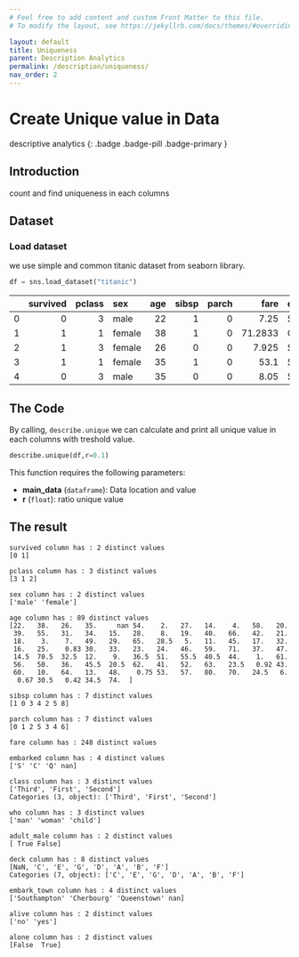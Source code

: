 ```yaml
---
# Feel free to add content and custom Front Matter to this file.
# To modify the layout, see https://jekyllrb.com/docs/themes/#overriding-theme-defaults

layout: default
title: Uniqueness
parent: Description Analytics
permalink: /description/uniqueness/
nav_order: 2
---
```


# Create Unique value in Data
descriptive analytics
{: .badge .badge-pill .badge-primary }

## Introduction
count and find uniqueness in each columns

## Dataset
### Load dataset
we use simple and common titanic dataset from seaborn library.

```python
df = sns.load_dataset("titanic")
```

|    |   survived |   pclass | sex    |   age |   sibsp |   parch |    fare | embarked   | class   | who   | adult_male   | deck   | embark_town   | alive   | alone   |
|---:|-----------:|---------:|:-------|------:|--------:|--------:|--------:|:-----------|:--------|:------|:-------------|:-------|:--------------|:--------|:--------|
|  0 |          0 |        3 | male   |    22 |       1 |       0 |  7.25   | S          | Third   | man   | True         | nan    | Southampton   | no      | False   |
|  1 |          1 |        1 | female |    38 |       1 |       0 | 71.2833 | C          | First   | woman | False        | C      | Cherbourg     | yes     | False   |
|  2 |          1 |        3 | female |    26 |       0 |       0 |  7.925  | S          | Third   | woman | False        | nan    | Southampton   | yes     | True    |
|  3 |          1 |        1 | female |    35 |       1 |       0 | 53.1    | S          | First   | woman | False        | C      | Southampton   | yes     | False   |
|  4 |          0 |        3 | male   |    35 |       0 |       0 |  8.05   | S          | Third   | man   | True         | nan    | Southampton   | no      | True    |

## The Code
By calling, `describe.unique` we can calculate and print all unique value in each columns with treshold value.

```python
describe.unique(df,r=0.1)
```

This function requires the following parameters:
- **main_data** (`dataframe`):      Data location and value  
- **r** (`float`):      ratio unique value

## The result

```
survived column has : 2 distinct values
[0 1]

pclass column has : 3 distinct values
[3 1 2]

sex column has : 2 distinct values
['male' 'female']

age column has : 89 distinct values
[22.   38.   26.   35.     nan 54.    2.   27.   14.    4.   58.   20.
 39.   55.   31.   34.   15.   28.    8.   19.   40.   66.   42.   21.
 18.    3.    7.   49.   29.   65.   28.5   5.   11.   45.   17.   32.
 16.   25.    0.83 30.   33.   23.   24.   46.   59.   71.   37.   47.
 14.5  70.5  32.5  12.    9.   36.5  51.   55.5  40.5  44.    1.   61.
 56.   50.   36.   45.5  20.5  62.   41.   52.   63.   23.5   0.92 43.
 60.   10.   64.   13.   48.    0.75 53.   57.   80.   70.   24.5   6.
  0.67 30.5   0.42 34.5  74.  ]

sibsp column has : 7 distinct values
[1 0 3 4 2 5 8]

parch column has : 7 distinct values
[0 1 2 5 3 4 6]

fare column has : 248 distinct values

embarked column has : 4 distinct values
['S' 'C' 'Q' nan]

class column has : 3 distinct values
['Third', 'First', 'Second']
Categories (3, object): ['Third', 'First', 'Second']

who column has : 3 distinct values
['man' 'woman' 'child']

adult_male column has : 2 distinct values
[ True False]

deck column has : 8 distinct values
[NaN, 'C', 'E', 'G', 'D', 'A', 'B', 'F']
Categories (7, object): ['C', 'E', 'G', 'D', 'A', 'B', 'F']

embark_town column has : 4 distinct values
['Southampton' 'Cherbourg' 'Queenstown' nan]

alive column has : 2 distinct values
['no' 'yes']

alone column has : 2 distinct values
[False  True]
```